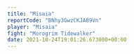 ```yaml
---
title: "Misaia"
reportCode: "BNhy3GwzCKJA89Vn"
player: "Misaia"
fight: "Morogrim Tidewalker"
date: 2021-10-24T19:01:26.673000+00:00
---
```

